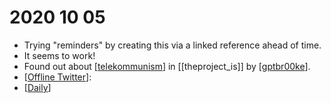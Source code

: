 # 2020 10 05
 - Trying "reminders" by creating this via a linked reference ahead of time.
 - It seems to work!
 - Found out about [[telekommunism]] in [[theproject_is]] by [[gptbr00ke]].
 - [[Offline Twitter]]:
 - [[Daily]] 

[//begin]: # "Autogenerated link references for markdown compatibility"
[telekommunism]: ../telekommunism "Telekommunism"
[gptbr00ke]: ../gptbr00ke "Gptbr00ke"
[Offline Twitter]: ../offline-twitter "Offline Twitter"
[Daily]: ../daily "Daily"
[//end]: # "Autogenerated link references"
